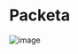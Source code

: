 # Packeta

![image](https://github.com/noobmannn/CTF_WriteUp/assets/102444334/b5186b88-9472-42fc-a2c1-efec9b9b8186)
